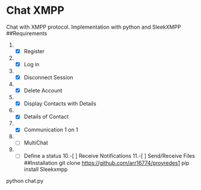 # Chat XMPP
Chat with XMPP protocol. Implementation with python and SleekXMPP
##Requirements
1. -[x] Register
2. -[x] Log in
3. -[x] Disconnect Session
4. -[x] Delete Account
5. -[x] Display Contacts with Details
6. -[x] Details of Contact
7. -[x] Communication 1 on 1
8. -[ ]  MultiChat
9. -[ ]  Define a status
10.-[ ]  Receive Notifications
11.-[ ]  Send/Receive Files
##Installation
git clone https://github.com/arr16774/proyredes1
pip install Sleekxmpp

python chat.py
